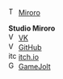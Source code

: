 <img width="16px" style="border-radius: 50px" src="https://upload.wikimedia.org/wikipedia/commons/thumb/8/83/Telegram_2019_Logo.svg/121px-Telegram_2019_Logo.svg.png" alt="Telegram"/> [Miroro](https://t.me/studiomiroro)

**Studio Miroro**\
<img width="16px" style="border-radius: 50px" src="https://upload.wikimedia.org/wikipedia/commons/thumb/f/f3/VK_Compact_Logo_%282021-present%29.svg/1024px-VK_Compact_Logo_%282021-present%29.svg.png" alt="VK"/> [VK](https://vk.com/studio.miroro)\
<img width="16px" style="border-radius: 50px" src="https://cdn-icons-png.flaticon.com/512/25/25231.png" alt="VK"/> [GitHub](https://github.com/studio-miroro)\
<img width="16px" style="object-fit: cover" src="https://cdn2.steamgriddb.com/icon_thumb/8b33ab221257b074d1d967042ad1d9d0.png" alt="itchio"/> [itch.io](https://miroro.itch.io/)\
<img width="16px" style="border-radius: 50px" src="https://play-lh.googleusercontent.com/i0mVZnCIXrkka2iEPqfUxm7mmQZeN77uABX_oQ1bt7QZfYDiCKeS7Jk6_nsYoJkBbQ=w240-h480-rw" alt="GameJolt"/> [GameJolt](https://gamejolt.com/@miroro)
